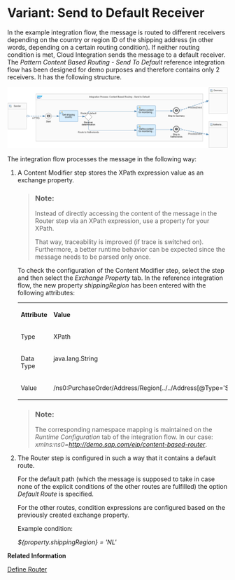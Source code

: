 <!-- loio7ba1864526814e72adef9c96f79d319f -->

# Variant: Send to Default Receiver

In the example integration flow, the message is routed to different receivers depending on the country or region ID of the shipping address \(in other words, depending on a certain routing condition\). If neither routing condition is met, Cloud Integration sends the message to a default receiver. The *Pattern Content Based Routing - Send To Default* reference integration flow has been designed for demo purposes and therefore contains only 2 receivers. It has the following structure.

![](images/ContentBased_Routing_Default_bd47a5b.png)

The integration flow processes the message in the following way:

1.  A Content Modifier step stores the XPath expression value as an exchange property.

    > ### Note:  
    > Instead of directly accessing the content of the message in the Router step via an XPath expression, use a property for your XPath.
    > 
    > That way, traceability is improved \(if trace is switched on\). Furthermore, a better runtime behavior can be expected since the message needs to be parsed only once.

    To check the configuration of the Content Modifier step, select the step and then select the *Exchange Property* tab. In the reference integration flow, the new property *shippingRegion* has been entered with the following attributes:


    <table>
    <tr>
    <th valign="top">

    Attribute


    
    </th>
    <th valign="top">

    Value


    
    </th>
    </tr>
    <tr>
    <td valign="top">
    
    Type


    
    </td>
    <td valign="top">
    
    XPath


    
    </td>
    </tr>
    <tr>
    <td valign="top">
    
    Data Type


    
    </td>
    <td valign="top">
    
    java.lang.String


    
    </td>
    </tr>
    <tr>
    <td valign="top">
    
    Value


    
    </td>
    <td valign="top">
    
    /ns0:PurchaseOrder/Address/Region\[../../Address\[@Type='Shipping'\]\]


    
    </td>
    </tr>
    </table>
    
    > ### Note:  
    > The corresponding namespace mapping is maintained on the *Runtime Configuration* tab of the integration flow. In our case: *xmlns:ns0=http://demo.sap.com/eip/content-based-router*.

2.  The Router step is configured in such a way that it contains a default route.

    For the default path \(which the message is supposed to take in case none of the explicit conditions of the other routes are fulfilled\) the option *Default Route* is specified.

    For the other routes, condition expressions are configured based on the previously created exchange property.

    Example condition:

    *$\{property.shippingRegion\} = 'NL'*


**Related Information**  


[Define Router](define-router-d7fddbd.md "")

